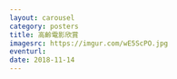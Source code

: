 ```yaml
---
layout: carousel
category: posters
title: 高齡電影欣賞
imagesrc: https://imgur.com/wE5ScPO.jpg
eventurl:
date: 2018-11-14
---
```

